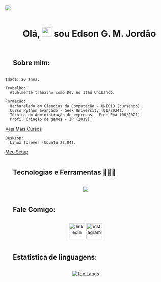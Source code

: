 <!-- Gradiente horizontal -->
<img src="https://user-images.githubusercontent.com/73097560/115834477-dbab4500-a447-11eb-908a-139a6edaec5c.gif">

<!-- Apresentação -->
<div id="user-presentention-content">
  <ul align="center">
  <h1 style="display: inline-block">Olá,   <img src="https://media.giphy.com/media/hvRJCLFzcasrR4ia7z/giphy.gif" width="30px"/> sou Edson G. M. Jordão</h1>
  </ul>
</div>

<div id="user-about-content">
  <ul align="start">
  <h2 style="display: inline-block">Sobre mim:</h2>
  </ul>
</div>

    Idade: 20 anos, 

    Trabalho:
      Atualmente trabalho como Dev no Itaú Unibanco.
  
    Formação:
      Bacharelado em Ciencias da Computação - UNICID (cursando).
      Curso Python avançado - Geek University (01/2024).
      Técnico em Administração de empresas - Etec Poá (06/2021).
      Profi. Criação de games - IP (2019).
  [Veja Mais Cursos](./MeusCursos.md)

    Desktop: 
      Linux forever (Ubuntu 22.04).
  [Meu Setup](./MeuSetup.md)



<div id="user-content-toc">
  <ul align="start">
  <h2 style="display: inline-block">Tecnologias e Ferramentas 👨🏻‍💻</h2>
  </ul>
</div>
<!--tech stack icons-->
<p align="center">
  <a href="https://skillicons.dev">
    <img src="https://skillicons.dev/icons?i=bash,linux,neovim,docker,mysql,mongodb,express,git,github,figma,html,css,js,kotlin,md,materialui,nextjs,styledcomponents,nodejs,postman,laravel,react,redux,tailwind,kubernetes,ts,vscode,rust,pytorch,django,py,c,cpp,java,spring&perline=14" />
  </a>
</p>

<!--icons and links-->
<div id="user-content-toc">
  <ul align="start">
  <h2 style="display: inline-block">Fale Comigo:</h2>
  </ul>
</div>
<p align="center">
    <a href="https://www.linkedin.com/in/edson-gabriel-mj/" target="blank"><img align="center" src="https://user-images.githubusercontent.com/88904952/234979284-68c11d7f-1acc-4f0c-ac78-044e1037d7b0.png" alt="linkedin" height="50" width="50"/></a>  
    <a href="https://www.instagram.com/edson_gabriel_mj/" target="blank"><img align="center" src="https://user-images.githubusercontent.com/88904952/234981169-2dd1e58f-4b7e-468c-8213-034ba62156c3.png" alt="instagram" height="50" width="50" /></a>   
    <!-- <a href="https://1010nishant.hashnode.dev/" target="blank"><img align="center" src="https://user-images.githubusercontent.com/88904952/234982196-562aea17-5532-4550-8c08-1c7cb994a541.png" alt="hashnode" height="50" width="50" /></a> -->
</p>

<!-- Estatistica de uso -->
<div id="user-content-toc">
  <ul align="start">
  <h2 style="display: inline-block">Estatistica de linguagens:</h2>
  </ul>
  <div align="center">

  [![Top Langs](https://github-readme-stats.vercel.app/api/top-langs/?username=EGMJ&layout=compact&theme=vision-friendly-dark)](https://github.com/anuraghazra/github-readme-stats)
  <!-- [![GitHub Streak](http://github-readme-streak-stats.herokuapp.com?user=your-github-username&theme=dark&background=000000)](https://git.io/streak-stats)-->
  </div>
</div>
